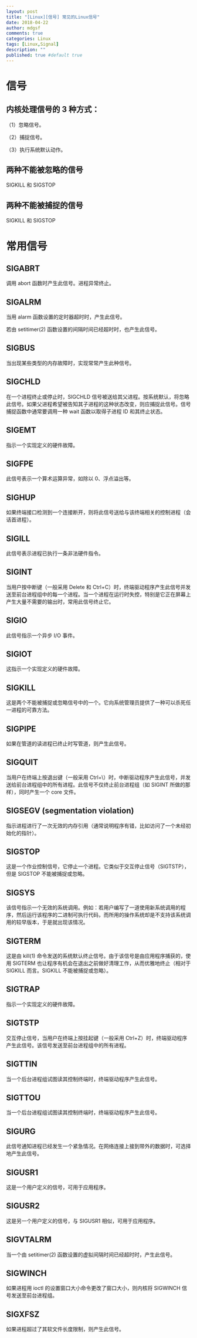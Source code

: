 ```yaml
---
layout: post
title: "[Linux][信号] 常见的Linux信号"
date: 2018-04-22
author: mdgsf
comments: true
categories: Linux
tags: [Linux,Signal]
description: ""
published: true #default true
---
```


# 信号

## 内核处理信号的 3 种方式：

（1）忽略信号。

（2）捕捉信号。

（3）执行系统默认动作。

## 两种不能被忽略的信号

SIGKILL 和 SIGSTOP

## 两种不能被捕捉的信号

SIGKILL 和 SIGSTOP

# 常用信号

## SIGABRT

调用 abort 函数时产生此信号。进程异常终止。

## SIGALRM

当用 alarm 函数设置的定时器超时时，产生此信号。

若由 setitimer(2) 函数设置的间隔时间已经超时时，也产生此信号。

## SIGBUS

当出现某些类型的内存故障时，实现常常产生此种信号。

## SIGCHLD

在一个进程终止或停止时，SIGCHLD 信号被送给其父进程。按系统默认，将忽略此信号。如果父进程希望被告知其子进程的这种状态改变，则应捕捉此信号。信号捕捉函数中通常要调用一种 wait 函数以取得子进程 ID 和其终止状态。

## SIGEMT

指示一个实现定义的硬件故障。

## SIGFPE

此信号表示一个算术运算异常，如除以 0、浮点溢出等。

## SIGHUP

如果终端接口检测到一个连接断开，则将此信号送给与该终端相关的控制进程（会话首进程）。

## SIGILL

此信号表示进程已执行一条非法硬件指令。

## SIGINT

当用户按中断键（一般采用 Delete 和 Ctrl+C）时，终端驱动程序产生此信号并发送至前台进程组中的每一个进程。当一个进程在运行时失控，特别是它正在屏幕上产生大量不需要的输出时，常用此信号终止它。

## SIGIO

此信号指示一个异步 I/O 事件。

## SIGIOT

这指示一个实现定义的硬件故障。

## SIGKILL

这是两个不能被捕捉或忽略信号中的一个。它向系统管理员提供了一种可以杀死任一进程的可靠方法。

## SIGPIPE

如果在管道的读进程已终止时写管道，则产生此信号。

## SIGQUIT

当用户在终端上按退出键（一般采用 Ctrl+\）时，中断驱动程序产生此信号，并发送给前台进程组中的所有进程。此信号不仅终止前台进程组（如 SIGINT 所做的那样），同时产生一个 core 文件。

## SIGSEGV (segmentation violation)

指示进程进行了一次无效的内存引用（通常说明程序有错，比如访问了一个未经初始化的指针）。

## SIGSTOP

这是一个作业控制信号，它停止一个进程。它类似于交互停止信号（SIGTSTP），但是 SIGSTOP 不能被捕捉或忽略。

## SIGSYS

该信号指示一个无效的系统调用。例如：若用户编写了一道使用新系统调用的程序，然后运行该程序的二进制可执行代码，而所用的操作系统却是不支持该系统调用的较早版本，于是就出现该情况。

## SIGTERM

这是由 kill(1) 命令发送的系统默认终止信号。由于该信号是由应用程序捕获的，使用 SIGTERM 也让程序有机会在退出之前做好清理工作，从而优雅地终止（相对于 SIGKILL 而言。SIGKILL 不能被捕捉或忽略）。

## SIGTRAP

指示一个实现定义的硬件故障。

## SIGTSTP

交互停止信号，当用户在终端上按挂起键（一般采用 Ctrl+Z）时，终端驱动程序产生此信号。该信号发送至前台进程组中的所有进程。

## SIGTTIN

当一个后台进程组试图读其控制终端时，终端驱动程序产生此信号。

## SIGTTOU

当一个后台进程组试图读其控制终端时，终端驱动程序产生此信号。

## SIGURG

此信号通知进程已经发生一个紧急情况。在网络连接上接到带外的数据时，可选择地产生此信号。

## SIGUSR1

这是一个用户定义的信号，可用于应用程序。

## SIGUSR2

这是另一个用户定义的信号，与 SIGUSR1 相似，可用于应用程序。

## SIGVTALRM

当一个由 setitimer(2) 函数设置的虚拟间隔时间已经超时时，产生此信号。

## SIGWINCH

如果进程用 ioctl 的设置窗口大小命令更改了窗口大小，则内核将 SIGWINCH 信号发送至前台进程组。

## SIGXFSZ

如果进程超过了其软文件长度限制，则产生此信号。
